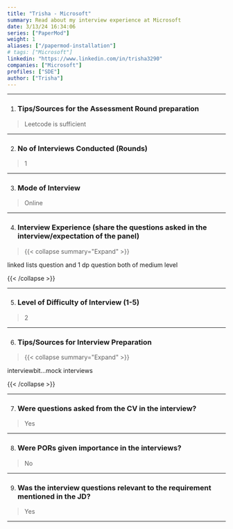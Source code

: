 ```yaml
---
title: "Trisha - Microsoft"
summary: Read about my interview experience at Microsoft
date: 3/13/24 16:34:06
series: ["PaperMod"]
weight: 1
aliases: ["/papermod-installation"]
# tags: ["Microsoft"]
linkedin: "https://www.linkedin.com/in/trisha3290"
companies: ["Microsoft"]
profiles: ["SDE"]
author: ["Trisha"]
---
```

---
1. ### Tips/Sources for the Assessment Round preparation

> Leetcode is sufficient

---

2. ### No of Interviews Conducted (Rounds)

> 1

---

3. ### Mode of Interview

> Online

---

4. ### Interview Experience (share the questions asked in the interview/expectation of the panel)

> {{< collapse summary="Expand" >}}

linked lists question and 1 dp question both of medium level

{{< /collapse >}}

---

5. ### Level of Difficulty of Interview (1-5)

> 2

---

6. ### Tips/Sources for Interview Preparation

> {{< collapse summary="Expand" >}}

interviewbit...mock interviews

{{< /collapse >}}

---

7. ### Were questions asked from the CV in the interview?

> Yes

---

8. ### Were PORs given importance in the interviews?

> No

---

9. ### Was the interview questions relevant to the requirement mentioned in the JD?

> Yes

---

